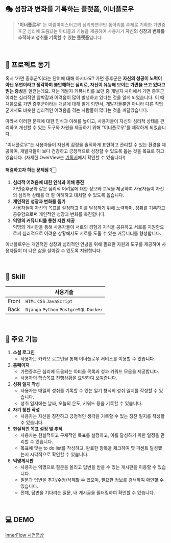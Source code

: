 ## 🎭 성장과 변화를 기록하는 플랫폼,  이너플로우 
> **'이너플로우'** 는 미림마이스터고의 심리학연구반 동아리를 주제로 기획한 가면증후군 심리에 도움되는 아티클과 기능을 제공하여 사용자가 **자신의 성장과 변화를 추적하고 성취를 기록할 수 있는 플랫폼**입니다.

<br>

## 🚀 프로젝트 동기
 혹시 ‘가면 증후군’이라는 단어에 대해 아시나요? 가면 증후군은 **자신의 성공이 노력이 아닌 우연이라고 생각하며 불안해하는 심리로, 자신이 유능해 보이는 가면을 쓰고 있다고 믿는 증상**을 일컫는데요. 저는 개발자 커뮤니티를 보던 중 개발자 사이에서 가면 증후군이라는 심리적인 압박감과 어려움이 많이 발생하고 있다는 것을 알게 되었습니다. 이 때 처음으로 가면 증후군이라는 개념에 대해 알게 되면서, 개발자들뿐만 아니라 다른 직업군에서도 비슷한 심리적인 어려움을 겪는 사람들이 많다는 것을 깨달았습니다. 

 따라서 이러한 문제에 대한 인식과 이해를 높이고, 사용자들이 자신의 심리적 상태를 관리하고 개선할 수 있는 도구와 자원을 제공하기 위해 "이너플로우"를 제작하게 되었습니다. 

 "이너플로우"는 사용자들이 자신의 감정을 솔직하게 표현하고 관리할 수 있는 환경을 제공하여, 개발자들이 보다 건강하고 긍정적으로 성장할 수 있도록 돕는 것을 목표로 하고 있습니다.
(자세한 OverView는 [기획서](https://nervous-trip-c65.notion.site/fb71048eff9744e6ba9c1e13fb224860?pvs=4)에서 확인할 수 있습니다!)

#### **해결하고자 하는 문제점** 👇🏻

1. **심리적 어려움에 대한 인식과 이해 증진** <br>
가면증후군과 같은 심리적 어려움에 대한 정보와 교육을 제공하여 사용자들이 자신의 심리적 상태를 더 잘 이해하고 대처할 수 있도록 돕습니다.    
2. **개인적인 성장과 변화를 돕기** <br>
사용자들이 자신의 목표를 설정하고 이를 달성하기 위해 노력하며, 성취를 기록하고 공유함으로써 개인적인 성장과 변화를 촉진합니다.
3. **익명의 커뮤니티를 통한 지원 제공** <br>
익명의 게시판을 통해 사용자들이 서로의 경험과 지식을 공유하고 서로를 지원함으로써 심리적으로 어려운 상황에서도 서로를 도울 수 있는 커뮤니티를 형성합니다.

이너플로우는 개인적인 성장과 심리적인 안녕을 위해 필요한 자원과 도구를 제공하여 사용자들이 더 나은 삶을 살아갈 수 있도록 지원합니다.

<br>

## 📝 Skill
|  | 사용기술 |
| --- | --- |
| Front | `HTML` `CSS` `JavaScript`  |
| Back | `Django` `Python` `PostgreSQL` `Docker` |

<br>

## 📜 **주요 기능**
1. **소셜 로그인**
    - 사용자는 카카오 로그인을 통해 이너플로우 서비스를 이용할 수 있습니다.
2. **홈페이지**
    - 가면증후군 심리에 도움되는 아티클 목록과 성과 키워드 모음을 제공합니다.
    - 사용자의 학습목표 진행상황을 요약하여 보여줍니다.
3. **성취 일지 작성**
    - 사용자는 매일의 성취를 기록할 수 있는 일기 형식의 성취 일지를 작성할 수 있습니다.
    - 성취 일지에는 날짜, 오늘의 온도, 키워드 등을 기록할 수 있습니다.
4. **자기 칭찬 작성**
    - 사용자는 자신을 칭찬하고 긍정적인 생각을 기록할 수 있는 칭찬 일지를 작성할 수 있습니다.
5. **현실적인 목표 설정 및 추적**
    - 사용자는 현실적이고 구체적인 목표를 설정하고, 이를 달성하기 위한 일정을 관리할 수 있습니다.
    - 목표에 맞는 to do list를 작성하고, 완료한 항목을 체크하여 몇 퍼센트 달성했는지 시각적으로 확인할 수 있습니다.
6. **익명게시판**
    - 사용자는 익명으로 질문을 올리고 답변을 받을 수 있는 게시판을 이용할 수 있습니다.
    - 질문과 답변을 추가/수정/삭제할 수 있으며, 필요한 정보를 검색하여 확인할 수 있습니다.
    - 전체, 답변을 기다리는 질문, 내 게시글을 필터링하여 확인할 수 있습니다.

<br>
   
## 💻 DEMO 
[InnerFlow 시연영상](https://github.com/mic050r/InnerFlow/assets/103114387/42c2ca06-a53c-4281-848a-8fd4a3dc2961)



